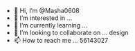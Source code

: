 - 👋 Hi, I’m @Masha0608
- 👀 I’m interested in ...
- 🌱 I’m currently learning ...
- 💞️ I’m looking to collaborate on ... design
- 📫 How to reach me ... 56143027

<!---
Masha0608/Masha0608 is a ✨ special ✨ repository because its `README.md` (this file) appears on your GitHub profile.
You can click the Preview link to take a look at your changes.
--->
